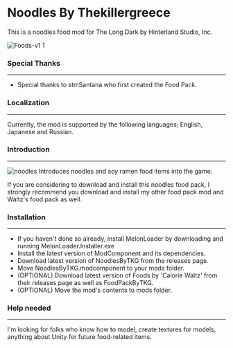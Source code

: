 # Noodles By Thekillergreece

This is a noodles food mod for The Long Dark by Hinterland Studio, Inc.

![Foods-v1 1](https://user-images.githubusercontent.com/95387832/232346216-d399fe20-a872-4d20-a237-2f298027f1f3.jpg)

### Special Thanks
---
- Special thanks to stmSantana who first created the Food Pack.

### Localization
---
Currently, the mod is supported by the following languages; English, Japanese and Russian.

### Introduction
---
![noodles](https://user-images.githubusercontent.com/95387832/232430406-9c49caef-faf8-4369-8e99-590fe06ca7e8.jpg)
Introduces noodles and soy ramen food items into the game.

If you are considering to download and install this noodles food pack, I strongly recommend you download and install my other food pack mod and Waltz's food pack as well.

### Installation
---
- If you haven't done so already, install MelonLoader by downloading and running MelonLoader.Installer.exe
- Install the latest version of ModComponent and its dependencies.
- Download latest version of NoodlesByTKG from the releases page.
- Move NoodlesByTKG.modcomponent to your mods folder.
- (OPTIONAL) Download latest version of Foods by 'Calorie Waltz' from their releases page as well as FoodPackByTKG.
- (OPTIONAL) Move the mod's contents to mods folder.

### Help needed
---
I'm looking for folks who know how to model, create textures for models, anything about Unity for future food-related items. 
